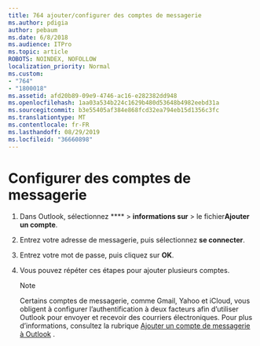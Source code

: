 ```yaml
---
title: 764 ajouter/configurer des comptes de messagerie
ms.author: pdigia
author: pebaum
ms.date: 6/8/2018
ms.audience: ITPro
ms.topic: article
ROBOTS: NOINDEX, NOFOLLOW
localization_priority: Normal
ms.custom:
- "764"
- "1800018"
ms.assetid: afd20b89-09e9-4746-ac16-e282382dd948
ms.openlocfilehash: 1aa03a534b224c1629b480d53648b4982eebd31a
ms.sourcegitcommit: b3e55405af384e868fcd32ea794eb15d1356c3fc
ms.translationtype: MT
ms.contentlocale: fr-FR
ms.lasthandoff: 08/29/2019
ms.locfileid: "36660898"
---
```

# <a name="setup-email-accounts"></a>Configurer des comptes de messagerie

1. Dans Outlook, sélectionnez **** > **informations sur** > le fichier**Ajouter un compte**.

2. Entrez votre adresse de messagerie, puis sélectionnez **se connecter**.

3. Entrez votre mot de passe, puis cliquez sur **OK**.

4. Vous pouvez répéter ces étapes pour ajouter plusieurs comptes.

    > [!NOTE]
    > Certains comptes de messagerie, comme Gmail, Yahoo et iCloud, vous obligent à configurer l’authentification à deux facteurs afin d’utiliser Outlook pour envoyer et recevoir des courriers électroniques. Pour plus d’informations, consultez la rubrique [Ajouter un compte de messagerie à Outlook](https://support.office.com/article/6e27792a-9267-4aa4-8bb6-c84ef146101b.aspx) .
  